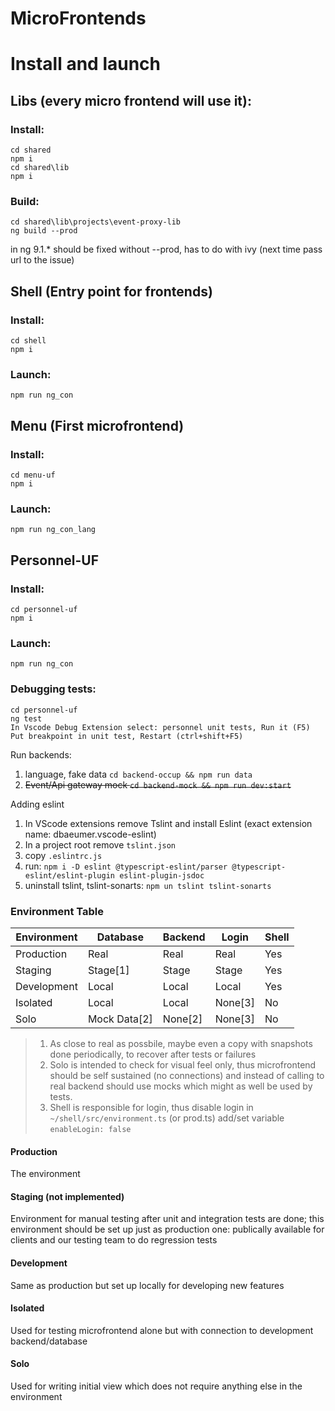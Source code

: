 # MicroFrontends

# Install and launch

## Libs (every micro frontend will use it):
### Install:
    cd shared
    npm i
    cd shared\lib
    npm i
### Build:  
    cd shared\lib\projects\event-proxy-lib
    ng build --prod

in ng 9.1.* should be fixed without --prod, has to do with ivy (next time pass url to the issue)

## Shell (Entry point for frontends)
### Install:
    cd shell
    npm i
### Launch:
    npm run ng_con

## Menu (First microfrontend)
### Install:
    cd menu-uf
    npm i
### Launch:
    npm run ng_con_lang

## Personnel-UF
### Install:
    cd personnel-uf
    npm i
### Launch:
    npm run ng_con
### Debugging tests:
    cd personnel-uf
    ng test
    In Vscode Debug Extension select: personnel unit tests, Run it (F5)
    Put breakpoint in unit test, Restart (ctrl+shift+F5)

Run backends:
1. language, fake data `cd backend-occup && npm run data`  
2. ~~Event/Api gateway mock `cd backend-mock && npm run dev:start`~~

Adding eslint

1. In VScode extensions remove Tslint and install Eslint (exact extension name: dbaeumer.vscode-eslint)
2. In a project root remove `tslint.json`
3. copy `.eslintrc.js`
4. run: `npm i -D eslint @typescript-eslint/parser @typescript-eslint/eslint-plugin eslint-plugin-jsdoc`
5. uninstall tslint, tslint-sonarts: `npm un tslint tslint-sonarts`


### Environment Table
| Environment |    Database       |  Backend      |   Login   |  Shell  |
| ----------- | ----------------- | ------------- | --------- | ------- |
| Production  |   Real            |   Real        |  Real     |   Yes   |
| Staging     |   Stage[1]        |   Stage       |  Stage    |   Yes   |
| Development |   Local           |   Local       |  Local    |   Yes   |
| Isolated    |   Local           |   Local       |  None[3]  |   No    |
| Solo        |   Mock Data[2]    |   None[2]     |  None[3]  |   No    |

> 1. As close to real as possbile, maybe even a copy with snapshots done periodically, to recover after tests or failures
> 2. Solo is intended to check for visual feel only, thus microfrontend should be self sustained (no connections) and instead of calling to real backend should use mocks which might as well be used by tests.
> 3. Shell is responsible for login, thus disable login in `~/shell/src/environment.ts` (or prod.ts) add/set variable `enableLogin: false`
#### Production      
The environment
#### Staging (not implemented)
Environment for manual testing after unit and integration tests are done; this environment should be set up just as production one:
publically available for clients and our testing team to do regression tests
#### Development
Same as production but set up locally for developing new features
#### Isolated
Used for testing microfrontend alone but with connection to development backend/database
#### Solo
Used for writing initial view which does not require anything else in the environment

